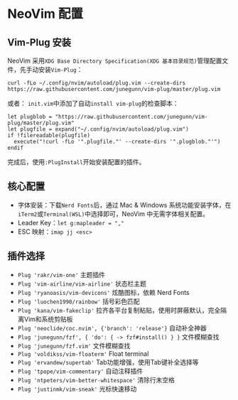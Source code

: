 # NeoVim 配置

## Vim-Plug 安装

NeoVim 采用`XDG Base Directory Specification(XDG 基本目录规范)`管理配置文件，先手动安装`Vim-Plug`：

``` Shell
curl -fLo ~/.config/nvim/autoload/plug.vim --create-dirs https://raw.githubusercontent.com/junegunn/vim-plug/master/plug.vim
```

或者：
`init.vim`中添加了自动`install vim-plug`的检查脚本：

``` Shell
let plugblob = "https://raw.githubusercontent.com/junegunn/vim-plug/master/plug.vim"
let plugfile = expand("~/.config/nvim/autoload/plug.vim")
if !filereadable(plugfile)
  execute("!curl -fLo '".plugfile."' --create-dirs '".plugblob."'")
endif
```

完成后，使用`:PlugInstall`开始安装配置的插件。

## 核心配置

- 字体安装：下载`Nerd Fonts`后，通过 Mac & Windows 系统功能安装字体，在`iTerm2`或`Terminal(WSL)`中选择即可，NeoVim 中无需字体相关配置。
- Leader Key：`let g:mapleader = ","`
- ESC 映射：`imap jj <esc>`

## 插件选择

- `Plug 'rakr/vim-one'`     主题插件
- `Plug 'vim-airline/vim-airline'`    状态栏主题
- `Plug 'ryanoasis/vim-devicons'`   炫酷图标，依赖 Nerd Fonts
- `Plug 'luochen1990/rainbow'`      括号彩色匹配
- `Plug 'kana/vim-fakeclip'`        拉齐各平台复制粘贴，使用时屏蔽默认，完全隔离Vim和系统剪贴板
- `Plug 'neoclide/coc.nvim', {'branch': 'release'}`    自动补全神器
- `Plug 'junegunn/fzf', { 'do': { -> fzf#install() } }`   文件模糊查找
- `Plug 'junegunn/fzf.vim'`    文件模糊查找
- `Plug 'voldikss/vim-floaterm'`   Float terminal
- `Plug 'ervandew/supertab'`     Tab功能增强，使用Tab键补全选择等
- `Plug 'tpope/vim-commentary'`  自动注释插件
- `Plug 'ntpeters/vim-better-whitespace'` 清除行末空格
- `Plug 'justinmk/vim-sneak'`  光标快速移动

